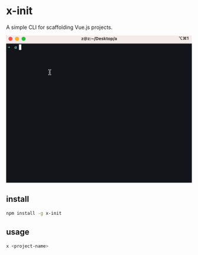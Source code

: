 # x-init

A simple CLI for scaffolding Vue.js projects.

![demo](./demo.gif)

## install
```bash
npm install -g x-init
```

## usage
```bash
x <project-name>
```

